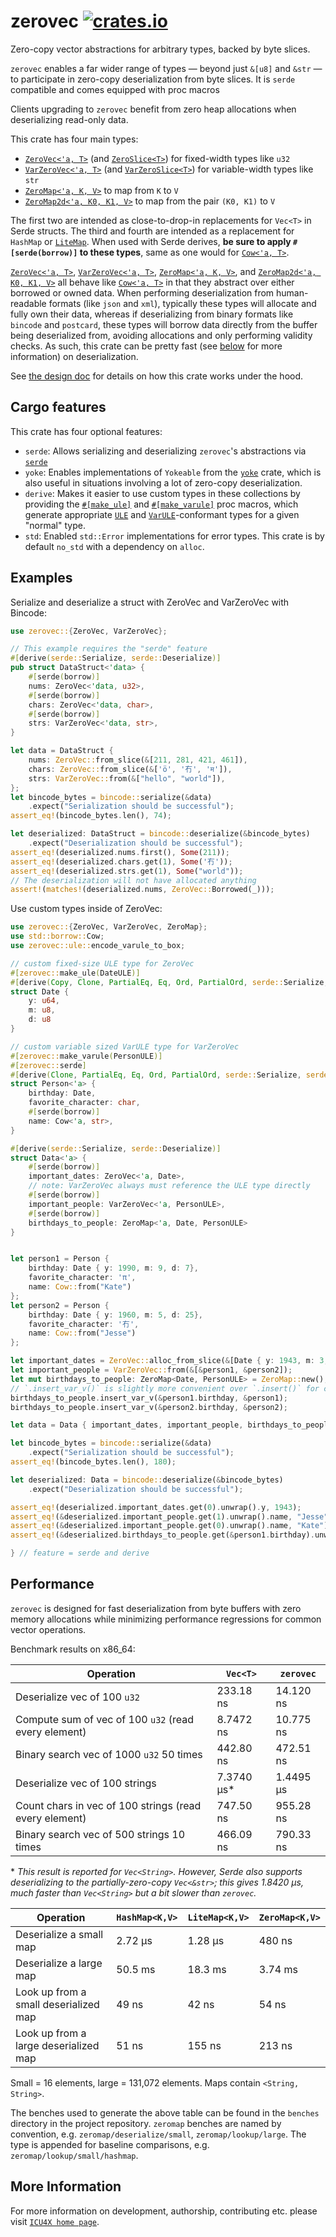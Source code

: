 # zerovec [![crates.io](https://img.shields.io/crates/v/zerovec)](https://crates.io/crates/zerovec)

Zero-copy vector abstractions for arbitrary types, backed by byte slices.

`zerovec` enables a far wider range of types — beyond just `&[u8]` and `&str` — to participate in
zero-copy deserialization from byte slices. It is `serde` compatible and comes equipped with
proc macros

Clients upgrading to `zerovec` benefit from zero heap allocations when deserializing
read-only data.

This crate has four main types:

- [`ZeroVec<'a, T>`] (and [`ZeroSlice<T>`](ZeroSlice)) for fixed-width types like `u32`
- [`VarZeroVec<'a, T>`] (and [`VarZeroSlice<T>`](ZeroSlice)) for variable-width types like `str`
- [`ZeroMap<'a, K, V>`] to map from `K` to `V`
- [`ZeroMap2d<'a, K0, K1, V>`] to map from the pair `(K0, K1)` to `V`

The first two are intended as close-to-drop-in replacements for `Vec<T>` in Serde structs. The third and fourth are
intended as a replacement for `HashMap` or [`LiteMap`](docs.rs/litemap). When used with Serde derives, **be sure to apply
`#[serde(borrow)]` to these types**, same as one would for [`Cow<'a, T>`].

[`ZeroVec<'a, T>`], [`VarZeroVec<'a, T>`], [`ZeroMap<'a, K, V>`], and [`ZeroMap2d<'a, K0, K1, V>`] all behave like
[`Cow<'a, T>`] in that they abstract over either borrowed or owned data. When performing deserialization
from human-readable formats (like `json` and `xml`), typically these types will allocate and fully own their data, whereas if deserializing
from binary formats like `bincode` and `postcard`, these types will borrow data directly from the buffer being deserialized from,
avoiding allocations and only performing validity checks. As such, this crate can be pretty fast (see [below](#Performance) for more information)
on deserialization.

See [the design doc](https://github.com/unicode-org/icu4x/blob/main/utils/zerovec/design_doc.md) for details on how this crate
works under the hood.

## Cargo features

This crate has four optional features:
 -  `serde`: Allows serializing and deserializing `zerovec`'s abstractions via [`serde`](https://docs.rs/serde)
 -   `yoke`: Enables implementations of `Yokeable` from the [`yoke`](https://docs.rs/yoke/) crate, which is also useful
             in situations involving a lot of zero-copy deserialization.
 - `derive`: Makes it easier to use custom types in these collections by providing the [`#[make_ule]`](crate::make_ule) and
    [`#[make_varule]`](crate::make_varule) proc macros, which generate appropriate [`ULE`](crate::ule::ULE) and
    [`VarULE`](crate::ule::VarULE)-conformant types for a given "normal" type.
 - `std`: Enabled `std::Error` implementations for error types. This crate is by default `no_std` with a dependency on `alloc`.

[`ZeroVec<'a, T>`]: ZeroVec
[`VarZeroVec<'a, T>`]: VarZeroVec
[`ZeroMap<'a, K, V>`]: ZeroMap
[`ZeroMap2d<'a, K0, K1, V>`]: ZeroMap2d
[`Cow<'a, T>`]: alloc::borrow::Cow

## Examples

Serialize and deserialize a struct with ZeroVec and VarZeroVec with Bincode:

```rust
use zerovec::{ZeroVec, VarZeroVec};

// This example requires the "serde" feature
#[derive(serde::Serialize, serde::Deserialize)]
pub struct DataStruct<'data> {
    #[serde(borrow)]
    nums: ZeroVec<'data, u32>,
    #[serde(borrow)]
    chars: ZeroVec<'data, char>,
    #[serde(borrow)]
    strs: VarZeroVec<'data, str>,
}

let data = DataStruct {
    nums: ZeroVec::from_slice(&[211, 281, 421, 461]),
    chars: ZeroVec::from_slice(&['ö', '冇', 'म']),
    strs: VarZeroVec::from(&["hello", "world"]),
};
let bincode_bytes = bincode::serialize(&data)
    .expect("Serialization should be successful");
assert_eq!(bincode_bytes.len(), 74);

let deserialized: DataStruct = bincode::deserialize(&bincode_bytes)
    .expect("Deserialization should be successful");
assert_eq!(deserialized.nums.first(), Some(211));
assert_eq!(deserialized.chars.get(1), Some('冇'));
assert_eq!(deserialized.strs.get(1), Some("world"));
// The deserialization will not have allocated anything
assert!(matches!(deserialized.nums, ZeroVec::Borrowed(_)));
```

Use custom types inside of ZeroVec:

```rust
use zerovec::{ZeroVec, VarZeroVec, ZeroMap};
use std::borrow::Cow;
use zerovec::ule::encode_varule_to_box;

// custom fixed-size ULE type for ZeroVec
#[zerovec::make_ule(DateULE)]
#[derive(Copy, Clone, PartialEq, Eq, Ord, PartialOrd, serde::Serialize, serde::Deserialize)]
struct Date {
    y: u64,
    m: u8,
    d: u8
}

// custom variable sized VarULE type for VarZeroVec
#[zerovec::make_varule(PersonULE)]
#[zerovec::serde]
#[derive(Clone, PartialEq, Eq, Ord, PartialOrd, serde::Serialize, serde::Deserialize)]
struct Person<'a> {
    birthday: Date,
    favorite_character: char,
    #[serde(borrow)]
    name: Cow<'a, str>,
}

#[derive(serde::Serialize, serde::Deserialize)]
struct Data<'a> {
    #[serde(borrow)]
    important_dates: ZeroVec<'a, Date>,
    // note: VarZeroVec always must reference the ULE type directly
    #[serde(borrow)]
    important_people: VarZeroVec<'a, PersonULE>,
    #[serde(borrow)]
    birthdays_to_people: ZeroMap<'a, Date, PersonULE>
}


let person1 = Person {
    birthday: Date { y: 1990, m: 9, d: 7},
    favorite_character: 'π',
    name: Cow::from("Kate")
};
let person2 = Person {
    birthday: Date { y: 1960, m: 5, d: 25},
    favorite_character: '冇',
    name: Cow::from("Jesse")
};

let important_dates = ZeroVec::alloc_from_slice(&[Date { y: 1943, m: 3, d: 20}, Date { y: 1976, m: 8, d: 2}, Date { y: 1998, m: 2, d: 15}]);
let important_people = VarZeroVec::from(&[&person1, &person2]);
let mut birthdays_to_people: ZeroMap<Date, PersonULE> = ZeroMap::new();
// `.insert_var_v()` is slightly more convenient over `.insert()` for custom ULE types
birthdays_to_people.insert_var_v(&person1.birthday, &person1);
birthdays_to_people.insert_var_v(&person2.birthday, &person2);

let data = Data { important_dates, important_people, birthdays_to_people };

let bincode_bytes = bincode::serialize(&data)
    .expect("Serialization should be successful");
assert_eq!(bincode_bytes.len(), 180);

let deserialized: Data = bincode::deserialize(&bincode_bytes)
    .expect("Deserialization should be successful");

assert_eq!(deserialized.important_dates.get(0).unwrap().y, 1943);
assert_eq!(&deserialized.important_people.get(1).unwrap().name, "Jesse");
assert_eq!(&deserialized.important_people.get(0).unwrap().name, "Kate");
assert_eq!(&deserialized.birthdays_to_people.get(&person1.birthday).unwrap().name, "Kate");

} // feature = serde and derive
```

## Performance

`zerovec` is designed for fast deserialization from byte buffers with zero memory allocations
while minimizing performance regressions for common vector operations.

Benchmark results on x86_64:

| Operation | `Vec<T>` | `zerovec` |
|---|---|---|
| Deserialize vec of 100 `u32` | 233.18 ns | 14.120 ns |
| Compute sum of vec of 100 `u32` (read every element) | 8.7472 ns | 10.775 ns |
| Binary search vec of 1000 `u32` 50 times | 442.80 ns | 472.51 ns |
| Deserialize vec of 100 strings | 7.3740 μs\* | 1.4495 μs |
| Count chars in vec of 100 strings (read every element) | 747.50 ns | 955.28 ns |
| Binary search vec of 500 strings 10 times | 466.09 ns | 790.33 ns |

\* *This result is reported for `Vec<String>`. However, Serde also supports deserializing to the partially-zero-copy `Vec<&str>`; this gives 1.8420 μs, much faster than `Vec<String>` but a bit slower than `zerovec`.*

| Operation | `HashMap<K,V>`  | `LiteMap<K,V>` | `ZeroMap<K,V>` |
|---|---|---|---|
| Deserialize a small map | 2.72 μs | 1.28 μs | 480 ns |
| Deserialize a large map | 50.5 ms | 18.3 ms | 3.74 ms |
| Look up from a small deserialized map | 49 ns | 42 ns | 54 ns |
| Look up from a large deserialized map | 51 ns | 155 ns | 213 ns |

Small = 16 elements, large = 131,072 elements. Maps contain `<String, String>`.

The benches used to generate the above table can be found in the `benches` directory in the project repository.
`zeromap` benches are named by convention, e.g. `zeromap/deserialize/small`, `zeromap/lookup/large`. The type
is appended for baseline comparisons, e.g. `zeromap/lookup/small/hashmap`.


## More Information

For more information on development, authorship, contributing etc. please visit [`ICU4X home page`](https://github.com/unicode-org/icu4x).

